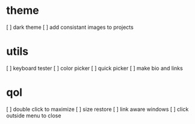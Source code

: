 # theme
[ ] dark theme
[ ] add consistant images to projects

# utils
[ ] keyboard tester
[ ] color picker
[ ] quick picker
[ ] make bio and links

# qol
[ ] double click to maximize
[ ] size restore
[ ] link aware windows
[ ] click outside menu to close
